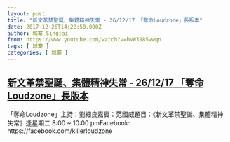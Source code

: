```yaml
---
layout: post
title: "新文革禁聖誕、集體精神失常 - 26/12/17 「奪命Loudzone」長版本"
date: 2017-12-26T14:22:58.000Z
author: 城寨 Singjai
from: https://www.youtube.com/watch?v=bVW3985wwqo
tags: [ 城寨 ]
categories: [ 城寨 ]
---
```

<!--1514298178000-->
[新文革禁聖誕、集體精神失常 - 26/12/17 「奪命Loudzone」長版本](https://www.youtube.com/watch?v=bVW3985wwqo)
------

<div>
「奪命Loudzone」主持：劉細良嘉賓：范國威題目：《新文革禁聖誕、集體精神失常》逢星期二 8:00 ~ 10:00 pmFacebook: https://facebook.com/killerloudzone
</div>
